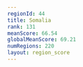 ```yaml
---
regionId: 44
title: Somalia
rank: 131
meanScore: 66.54
globalMeanScore: 69.21
numRegions: 220
layout: region_score
---
```


